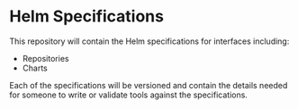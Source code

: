 # Helm Specifications

This repository will contain the Helm specifications for interfaces including:

* Repositories
* Charts

Each of the specifications will be versioned and contain the details needed for
someone to write or validate tools against the specifications.